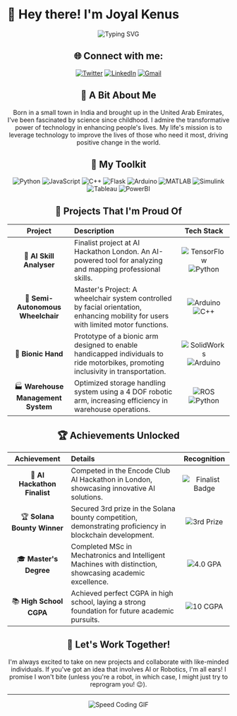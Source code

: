 # 👋 Hey there! I'm Joyal Kenus

<div align="center">

![Typing SVG](https://readme-typing-svg.herokuapp.com?font=Fira+Code&duration=2000&pause=500&color=4AF626&background=FFFFFF00&center=true&vCenter=true&width=535&lines=Builder+2.0;AI+Integration+Specialist;Robotics+Developer)



## 🌐 Connect with me:
<p align="center">
  <a href="https://x.com/JKenus81167?t=1KyQrznOvvyhsCyjO4OiSA&s=08"><img src="https://img.icons8.com/fluent/48/000000/twitter.png" alt="Twitter"/></a>
  <a href="https://www.linkedin.com/in/joyal-kenus-7aa6b1b9"><img src="https://img.icons8.com/fluent/48/000000/linkedin.png" alt="LinkedIn"/></a>
  <a href="mailto:joyalkenus2711@gmail.com"><img src="https://img.icons8.com/fluent/48/000000/gmail.png" alt="Gmail"/></a>
</p>

## 🌟 A Bit About Me

Born in a small town in India and brought up in the United Arab Emirates, I've been fascinated by science since childhood. I admire the transformative power of technology in enhancing people's lives. My life's mission is to leverage technology to improve the lives of those who need it most, driving positive change in the world.

## 🧰 My Toolkit

<p align="center">
  <img src="https://img.shields.io/badge/Python-3776AB?style=for-the-badge&logo=python&logoColor=white" alt="Python"/>
  <img src="https://img.shields.io/badge/JavaScript-F7DF1E?style=for-the-badge&logo=javascript&logoColor=black" alt="JavaScript"/>
  <img src="https://img.shields.io/badge/C++-00599C?style=for-the-badge&logo=c%2B%2B&logoColor=white" alt="C++"/>
  <img src="https://img.shields.io/badge/Flask-000000?style=for-the-badge&logo=flask&logoColor=white" alt="Flask"/>
  <img src="https://img.shields.io/badge/Arduino-00979D?style=for-the-badge&logo=Arduino&logoColor=white" alt="Arduino"/>
  <img src="https://img.shields.io/badge/Matlab-0076A8?style=for-the-badge&logo=mathworks&logoColor=white" alt="MATLAB"/>
  <img src="https://img.shields.io/badge/Simulink-0076A8?style=for-the-badge&logo=mathworks&logoColor=white" alt="Simulink"/>
  <img src="https://img.shields.io/badge/Tableau-E97627?style=for-the-badge&logo=Tableau&logoColor=white" alt="Tableau"/>
  <img src="https://img.shields.io/badge/PowerBI-F2C811?style=for-the-badge&logo=Power%20BI&logoColor=black" alt="PowerBI"/>
</p>

## 🚀 Projects That I'm Proud Of

| Project | Description | Tech Stack |
|:-------:|:------------|:----------:|
| 🧠 **AI Skill Analyser** | Finalist project at AI Hackathon London. An AI-powered tool for analyzing and mapping professional skills. | ![TensorFlow](https://img.shields.io/badge/TensorFlow-%23FF6F00.svg?style=for-the-badge&logo=TensorFlow&logoColor=white) ![Python](https://img.shields.io/badge/python-3670A0?style=for-the-badge&logo=python&logoColor=ffdd54) |
| 🦽 **Semi-Autonomous Wheelchair** | Master's Project: A wheelchair system controlled by facial orientation, enhancing mobility for users with limited motor functions. | ![Arduino](https://img.shields.io/badge/-Arduino-00979D?style=for-the-badge&logo=Arduino&logoColor=white) ![C++](https://img.shields.io/badge/c++-%2300599C.svg?style=for-the-badge&logo=c%2B%2B&logoColor=white) |
| 🦾 **Bionic Hand** | Prototype of a bionic arm designed to enable handicapped individuals to ride motorbikes, promoting inclusivity in transportation. | ![SolidWorks](https://img.shields.io/badge/-SolidWorks-FF3333?style=for-the-badge&logo=dassaultsystemes&logoColor=white) ![Arduino](https://img.shields.io/badge/-Arduino-00979D?style=for-the-badge&logo=Arduino&logoColor=white) |
| 🏭 **Warehouse Management System** | Optimized storage handling system using a 4 DOF robotic arm, increasing efficiency in warehouse operations. | ![ROS](https://img.shields.io/badge/ros-%230A0FF9.svg?style=for-the-badge&logo=ros&logoColor=white) ![Python](https://img.shields.io/badge/python-3670A0?style=for-the-badge&logo=python&logoColor=ffdd54) |

## 🏆 Achievements Unlocked

| Achievement | Details | Recognition |
|:-----------:|:--------|:-----------:|
| 🥇 **AI Hackathon Finalist** | Competed in the Encode Club AI Hackathon in London, showcasing innovative AI solutions. | ![Finalist Badge](https://img.shields.io/badge/Finalist-London-FFD700?style=for-the-badge) |
| 🏆 **Solana Bounty Winner** | Secured 3rd prize in the Solana bounty competition, demonstrating proficiency in blockchain development. | ![3rd Prize](https://img.shields.io/badge/3rd%20Prize-Solana-14F195?style=for-the-badge&logo=solana&logoColor=white) |
| 🎓 **Master's Degree** | Completed MSc in Mechatronics and Intelligent Machines with distinction, showcasing academic excellence. | ![4.0 GPA](https://img.shields.io/badge/4.0%20GPA-Distinction-4CAF50?style=for-the-badge&logo=graduation-cap&logoColor=white) |
| 📚 **High School CGPA** | Achieved perfect CGPA in high school, laying a strong foundation for future academic pursuits. | ![10 CGPA](https://img.shields.io/badge/10%20point-CGPA-1E88E5?style=for-the-badge&logo=book&logoColor=white) |
## 🤝 Let's Work Together!

I'm always excited to take on new projects and collaborate with like-minded individuals. If you've got an idea that involves AI or Robotics, I'm all ears! I promise I won't bite (unless you're a robot, in which case, I might just try to reprogram you! 😉).

---
</div>

<div align="center">

![Speed Coding GIF](https://i.giphy.com/media/v1.Y2lkPTc5MGI3NjExdW12Mm1uZnNnaTk0dW56NzZmNTU3OW0wc2o2azRvNG83b3A1NGE1cSZlcD12MV9pbnRlcm5hbF9naWZfYnlfaWQmY3Q9Zw/kz6cm1kKle2MYkHtJF/giphy.gif)

</div>



